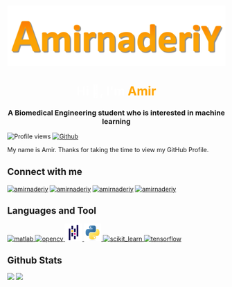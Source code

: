 ![Alt text](https://github.com/Amirnaderiy/Amirnaderiy/blob/main/Picture2.png)


<h1 align="center">
  <span style="color: white">Hi 👋, I'm </span>
  <span style="color: orange">Amir</span>
</h1>
<h3 align="center">A Biomedical Engineering student who is interested in machine learning</h3>

![Profile views](https://visitor-badge.glitch.me/badge?page_id=amirnaderiy.amirnaderiy)
[![Github](https://img.shields.io/github/followers/amirnaderiy?label=Follow&style=social)](https://github.com/amirnaderiy)

<div size='20px'> My name is Amir. Thanks for taking the time to view my GitHub Profile. 
</div>

## Connect with me
<p align="left">
<a href="https://linkedin.com/in/amirnaderiy" target="blank"><img align="center" src="https://raw.githubusercontent.com/rahuldkjain/github-profile-readme-generator/master/src/images/icons/Social/linked-in-alt.svg" alt="amirnaderiy" height="30" width="40" /></a>
<a href="https://kaggle.com/amirnaderiy" target="blank"><img align="center" src="https://raw.githubusercontent.com/rahuldkjain/github-profile-readme-generator/master/src/images/icons/Social/kaggle.svg" alt="amirnaderiy" height="30" width="40" /></a>
<a href="https://fb.com/amirnaderiy" target="blank"><img align="center" src="https://raw.githubusercontent.com/rahuldkjain/github-profile-readme-generator/master/src/images/icons/Social/facebook.svg" alt="amirnaderiy" height="30" width="40" /></a>
<a href="https://instagram.com/amirnaderiy" target="blank"><img align="center" src="https://raw.githubusercontent.com/rahuldkjain/github-profile-readme-generator/master/src/images/icons/Social/instagram.svg" alt="amirnaderiy" height="30" width="40" /></a>
</p>

## Languages and Tool 
<p align="left"> <a href="https://www.mathworks.com/" target="_blank" rel="noreferrer"> <img src="https://upload.wikimedia.org/wikipedia/commons/2/21/Matlab_Logo.png" alt="matlab" width="40" height="40"/> </a> <a href="https://opencv.org/" target="_blank" rel="noreferrer"> <img src="https://www.vectorlogo.zone/logos/opencv/opencv-icon.svg" alt="opencv" width="40" height="40"/> </a> <a href="https://pandas.pydata.org/" target="_blank" rel="noreferrer"> <img src="https://raw.githubusercontent.com/devicons/devicon/2ae2a900d2f041da66e950e4d48052658d850630/icons/pandas/pandas-original.svg" alt="pandas" width="40" height="40"/> </a> <a href="https://www.python.org" target="_blank" rel="noreferrer"> <img src="https://raw.githubusercontent.com/devicons/devicon/master/icons/python/python-original.svg" alt="python" width="40" height="40"/> </a> <a href="https://scikit-learn.org/" target="_blank" rel="noreferrer"> <img src="https://upload.wikimedia.org/wikipedia/commons/0/05/Scikit_learn_logo_small.svg" alt="scikit_learn" width="40" height="40"/> </a> <a href="https://www.tensorflow.org" target="_blank" rel="noreferrer"> <img src="https://www.vectorlogo.zone/logos/tensorflow/tensorflow-icon.svg" alt="tensorflow" width="40" height="40"/> </a> </p>




## Github Stats  
<p float="left">
  <img src="https://github-readme-stats.vercel.app/api?username=amirnaderiy&theme=great-gatsby&show_icons=true" /> 
  <img src="https://streak-stats.demolab.com?user=amirnaderiy&theme=dark" />
</p>


